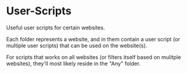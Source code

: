 # User-Scripts
Useful user scripts for certain websites.

Each folder represents a website, and in them contain a user script (or multiple user scripts) that can be used on the website(s).

For scripts that works on all websites (or filters itself based on mulitple websites), they'll most likely reside in the "Any" folder.
